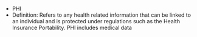 - PHI
- Definition: Refers to any health related information that can be linked to an individual and is protected under regulations such as the Health Insurance Portability. PHI includes medical data